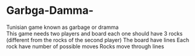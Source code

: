 # Garbga-Damma-
Tunisian game known as garbage or dramma  
This game needs two players and board each one should have 3 rocks (different from the rocks of the second player) 
The board have lines 
Each rock have number of possible moves 
Rocks move through lines


